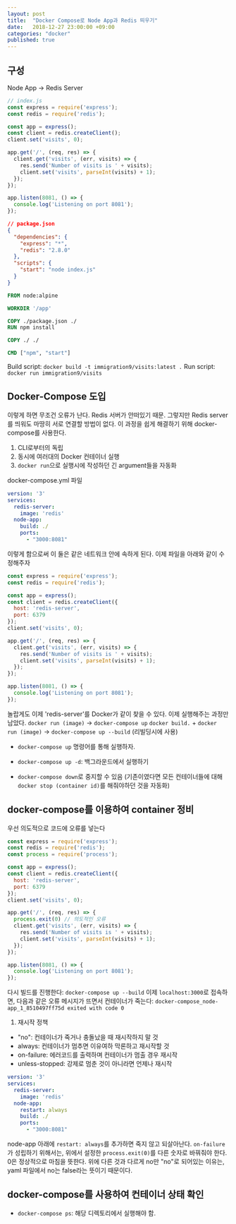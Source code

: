 ```yaml
---
layout: post
title:  "Docker Compose로 Node App과 Redis 띄우기"
date:   2018-12-27 23:00:00 +09:00
categories: "docker"
published: true
---
```



## 구성
Node App -> Redis Server

```javascript
// index.js
const express = require('express');
const redis = require('redis');

const app = express();
const client = redis.createClient();
client.set('visits', 0);

app.get('/', (req, res) => {
  client.get('visits', (err, visits) => {
    res.send('Number of visits is ' + visits);
    client.set('visits', parseInt(visits) + 1);
  });
});

app.listen(8081, () => {
  console.log('Listening on port 8081');
});
```

```json
// package.json
{
  "dependencies": {
    "express": "*",
    "redis": "2.8.0"
  },
  "scripts": {
    "start": "node index.js"
  }
}
```

```Dockerfile
FROM node:alpine

WORKDIR '/app'

COPY ./package.json ./
RUN npm install

COPY ./ ./

CMD ["npm", "start"]
```

Build script: `docker build -t immigration9/visits:latest .`
Run script: `docker run immigration9/visits`

## Docker-Compose 도입
이렇게 하면 무조건 오류가 난다. Redis 서버가 안떠있기 때문.
그렇지만 Redis server를 띄워도 마땅히 서로 연결할 방법이 없다.
이 과정을 쉽게 해결하기 위해 docker-compose를 사용한다.

1. CLI로부터의 독립
2. 동시에 여러대의 Docker 컨테이너 실행
3. `docker run`으로 실행시에 작성하던 긴 argument들을 자동화

docker-compose.yml 파일
```yaml
version: '3'
services: 
  redis-server:
    image: 'redis'
  node-app:
    build: ./
    ports:
      - "3000:8081"
```

이렇게 함으로써 이 둘은 같은 네트워크 안에 속하게 된다.
이제 파일을 아래와 같이 수정해주자
```javascript
const express = require('express');
const redis = require('redis');

const app = express();
const client = redis.createClient({
  host: 'redis-server',
  port: 6379
});
client.set('visits', 0);

app.get('/', (req, res) => {
  client.get('visits', (err, visits) => {
    res.send('Number of visits is ' + visits);
    client.set('visits', parseInt(visits) + 1);
  });
});

app.listen(8081, () => {
  console.log('Listening on port 8081');
});
```

놀랍게도 이제 'redis-server'를 Docker가 같이 찾을 수 있다. 이제 실행해주는 과정만 남았다.
`docker run (image)` -> `docker-compose up`
`docker build.` + `docker run (image)` -> `docker-compose up --build` (리빌딩시에 사용)

* `docker-compose up` 명령어를 통해 실행하자.

* `docker-compose up -d`: 백그라운드에서 실행하기

* `docker-compose down`로 중지할 수 있음 (기존이였다면 모든 컨테이너들에 대해 `docker stop (container id)`를 해줘야하던 것을 자동화)

## docker-compose를 이용하여 container 정비
우선 의도적으로 코드에 오류를 넣는다
```javascript
const express = require('express');
const redis = require('redis');
const process = require('process');

const app = express();
const client = redis.createClient({
  host: 'redis-server',
  port: 6379
});
client.set('visits', 0);

app.get('/', (req, res) => {
  process.exit(0) // 의도적인 오류
  client.get('visits', (err, visits) => {
    res.send('Number of visits is ' + visits);
    client.set('visits', parseInt(visits) + 1);
  });
});

app.listen(8081, () => {
  console.log('Listening on port 8081');
});

```
다시 빌드를 진행한다: `docker-compose up --build`
이제 `localhost:3000`로 접속하면, 다음과 같은 오류 메시지가 뜨면서 컨테이너가 죽는다: `docker-compose_node-app_1_8510497ff75d exited with code 0`

1. 재시작 정책
* "no": 컨테이너가 죽거나 충돌났을 때 재시작하지 말 것
* always: 컨테이너가 멈추면 이유여하 막론하고 재시작할 것
* on-failure: 에러코드를 출력하며 컨테이너가 멈출 경우 재시작
* unless-stopped: 강제로 멈춘 것이 아니라면 언제나 재시작

```yaml
version: '3'
services: 
  redis-server:
    image: 'redis'
  node-app:
    restart: always
    build: ./
    ports:
      - "3000:8081"
```
node-app 아래에 `restart: always`를 추가하면 죽지 않고 되살아난다.
`on-failure`가 성립하기 위해서는, 위에서 설정한 `process.exit(0)`를 다른 숫자로 바꿔줘야 한다. 0은 정상적으로 마침을 뜻한다.
위에 다른 것과 다르게 no만 "no"로 되어있는 이유는, yaml 파일에서 no는 false라는 뜻이기 때문이다.

## docker-compose를 사용하여 컨테이너 상태 확인
* `docker-compose ps`: 해당 디렉토리에서 실행해야 함.

